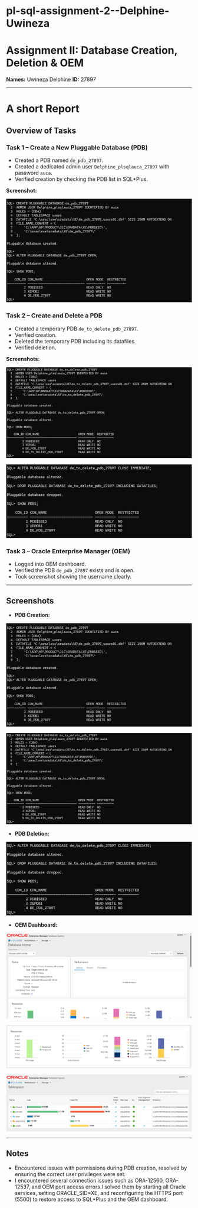 # pl-sql-assignment-2--Delphine-Uwineza

# Assignment II: Database Creation, Deletion &amp; OEM

**Names:** Uwineza Delphine
**ID:** 27897

---

# A short Report 

## Overview of Tasks

### **Task 1 – Create a New Pluggable Database (PDB)**

- Created a PDB named `de_pdb_27897`.  
- Created a dedicated admin user `Delphine_plsqlauca_27897` with password `auca`.  
- Verified creation by checking the PDB list in SQL*Plus.

**Screenshot:**

![PDB 1 Creation](Screenshots/pdb1created.png)

### **Task 2 – Create and Delete a PDB**

- Created a temporary PDB `de_to_delete_pdb_27897`.  
- Verified creation.  
- Deleted the temporary PDB including its datafiles.  
- Verified deletion.

**Screenshots:**

![PDB 2 Creation](Screenshots/pdb2created.png)

![PDB 2 Deletion](Screenshots/pdb2deleted.png)


### **Task 3 – Oracle Enterprise Manager (OEM)**

- Logged into OEM dashboard.  
- Verified the PDB `de_pdb_27897` exists and is open.  
- Took screenshot showing the username clearly.

---

## Screenshots

- **PDB Creation:**

![PDB 1 Creation](Screenshots/pdb1created.png)

![PDB 2 Creation](Screenshots/pdb2created.png)

- **PDB Deletion:**

![PDB 2 Deletion](Screenshots/pdb2deleted.png)

- **OEM Dashboard:**

![OEM 1 Dashboard](Screenshots/oem1.png)

![OEM 2 Dashboard](Screenshots/oem2.png)

![OEM 3 Dashboard](Screenshots/oem3.png)

---

## Notes

- Encountered issues with permissions during PDB creation, resolved by ensuring the correct user privileges were set.
- I encountered several connection issues such as ORA-12560, ORA-12537, and OEM port access errors.I solved them by starting all Oracle services, setting ORACLE_SID=XE, and reconfiguring the HTTPS port (5500) to restore access to SQL*Plus and the OEM dashboard.
